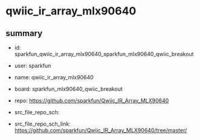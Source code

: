 # qwiic_ir_array_mlx90640
 
## summary 
* id: sparkfun_qwiic_ir_array_mlx90640_sparkfun_mlx90640_qwiic_breakout
* user: sparkfun
* name: qwiic_ir_array_mlx90640
* board: sparkfun_mlx90640_qwiic_breakout
* repo: https://github.com/sparkfun/Qwiic_IR_Array_MLX90640



* src_file_repo_sch: 
* src_file_repo_sch_link: https://github.com/sparkfun/Qwiic_IR_Array_MLX90640/tree/master/






